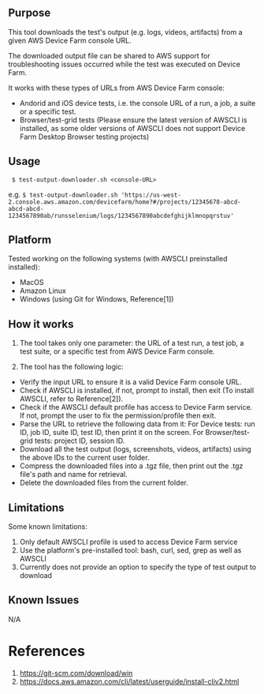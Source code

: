 ## Purpose

This tool downloads the test's output (e.g. logs, videos, artifacts) from a given AWS Device Farm console URL.

The downloaded output file can be shared to AWS support for troubleshooting issues occurred while the test was executed on Device Farm.

It works with these types of URLs from AWS Device Farm console:

  - Andorid and iOS device tests, i.e. the console URL of a run, a job, a suite or a specific test.
  - Browser/test-grid tests (Please ensure the latest version of AWSCLI is installed, as some older versions of AWSCLI does not support Device Farm Desktop Browser testing projects)

## Usage

` $ test-output-downloader.sh <console-URL>`

 e.g.
 `$ test-output-downloader.sh 'https://us-west-2.console.aws.amazon.com/devicefarm/home?#/projects/12345678-abcd-abcd-abcd-1234567890ab/runsselenium/logs/1234567890abcdefghijklmnopqrstuv'`

## Platform

Tested working on the following systems (with AWSCLI preinstalled installed):
  - MacOS
  - Amazon Linux
  - Windows (using Git for Windows, Reference[1])

## How it works

1. The tool takes only one parameter: the URL of a test run, a test job, a test suite, or a specific test from AWS Device Farm console.

2. The tool has the following logic:

  * Verify the input URL to ensure it is a valid Device Farm console URL.
  * Check if AWSCLI is installed, if not, prompt to install, then exit (To install AWSCLI, refer to Reference[2]).
  * Check if the AWSCLI default profile has access to Device Farm service. If not, prompt the user to fix the permission/profile then exit.
  * Parse the URL to retrieve the following data from it: For Device tests: run ID, job ID, suite ID, test ID, then print it on the screen. For Browser/test-grid tests: project ID, session ID.
  * Download all the test output (logs, screenshots, videos, artifacts) using the above IDs to the current user folder.
  * Compress the downloaded files into a .tgz file, then print out the .tgz file's path and name for retrieval.
  * Delete the downloaded files from the current folder.

## Limitations

Some known limitations:

1. Only default AWSCLI profile is used to access Device Farm service
2. Use the platform's pre-installed tool: bash, curl, sed, grep as well as AWSCLI
3. Currently does not provide an option to specify the type of test output to download

## Known Issues

N/A

# References
1. https://git-scm.com/download/win
2. https://docs.aws.amazon.com/cli/latest/userguide/install-cliv2.html
